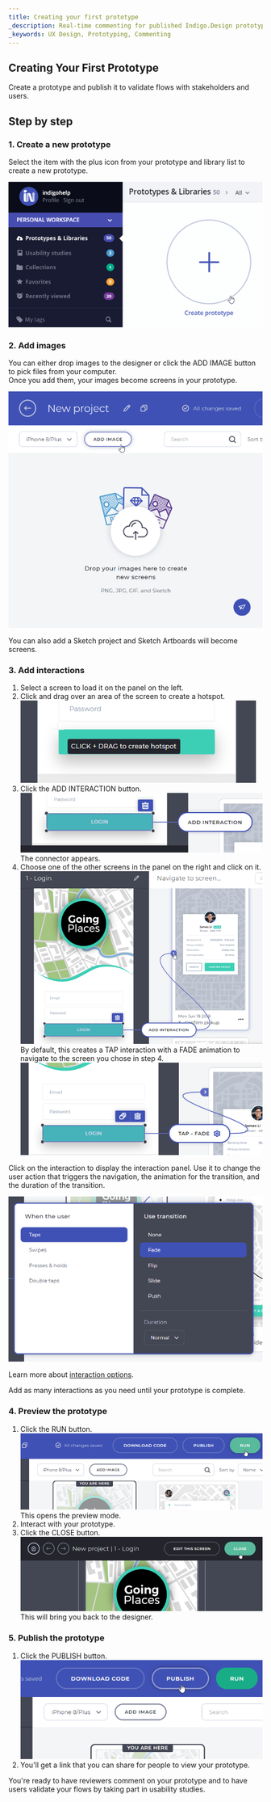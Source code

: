 ```yaml
---
title: Creating your first prototype
_description: Real-time commenting for published Indigo.Design prototypes
_keywords: UX Design, Prototyping, Commenting
---
```


## Creating Your First Prototype

Create a prototype and publish it to validate flows with stakeholders and users.

## Step by step

### 1. Create a new prototype

Select the item with the plus icon from your prototype and library list to create a new prototype.

<div class="divider--half"></div>
<img src="../images/Creating_A_Prototype_1.png" srcset="../images/Creating_A_Prototype_1@2x.png 2x" />
<div class="divider--half"></div>
<div class="divider--half"></div>
<div class="divider--half"></div>
<div class="divider--half"></div>
<div class="divider--half"></div>

### 2. Add images

You can either drop images to the designer or click the ADD IMAGE button to pick files from your computer.  
Once you add them, your images become screens in your prototype.

<div class="divider--half"></div>
<img src="../images/Creating_A_Prototype_2.png" srcset="../images/Creating_A_Prototype_2@2x.png 2x" />
<div class="divider--half"></div>
<div class="divider--half"></div>
<div class="divider--half"></div>
<div class="divider--half"></div>
<div class="divider--half"></div>

You can also add a Sketch project and Sketch Artboards will become screens.

### 3. Add interactions

1.  Select a screen to load it on the panel on the left.
2.  Click and drag over an area of the screen to create a hotspot.
    <div class="divider--half"></div>
    <img src="../images/Interaction_Options_Hotspot_Tooltip.png" />
    <div class="divider--half"></div>
    <div class="divider--half"></div>
    <div class="divider--half"></div>
    <div class="divider--half"></div>
    <div class="divider--half"></div>
3.  Click the ADD INTERACTION button.
      <div class="divider--half"></div>
      <img src="../images/Creating_A_Prototype_4.png" srcset="../images/Creating_A_Prototype_4@2x.png 2x" />
      <div class="divider--half"></div>
      <div class="divider--half"></div>
      <div class="divider--half"></div>
      <div class="divider--half"></div>
      <div class="divider--half"></div>
    The connector appears.
4.  Choose one of the other screens in the panel on the right and click on it.
    <div class="divider--half"></div>
    <img src="../images/Creating_A_Prototype_5.png" srcset="../images/Creating_A_Prototype_5@2x.png 2x" />
    <div class="divider--half"></div>
    <div class="divider--half"></div>
    <div class="divider--half"></div>
    <div class="divider--half"></div>
    <div class="divider--half"></div>
    By default, this creates a TAP interaction with a FADE animation to navigate to the screen you chose in step 4.
    <div class="divider--half"></div>
    <img src="../images/Creating_A_Prototype_6.png" srcset="../images/Creating_A_Prototype_6@2x.png 2x" />
    <div class="divider--half"></div>
    <div class="divider--half"></div>
    <div class="divider--half"></div>
    <div class="divider--half"></div>
    <div class="divider--half"></div>

Click on the interaction to display the interaction panel. Use it to change the user action that triggers the navigation, the animation for the transition, and the duration of the transition.

<div class="divider--half"></div>
<img src="../images/Interaction_Options_Interaction_Panel.png" />
<div class="divider--half"></div>
<div class="divider--half"></div>
<div class="divider--half"></div>
<div class="divider--half"></div>
<div class="divider--half"></div>

Learn more about [interaction options][topic-1].

Add as many interactions as you need until your prototype is complete.

### 4. Preview the prototype

1.  Click the RUN button.
    <div class="divider--half"></div>
    <img src="../images/Creating_A_Prototype_8.png" srcset="../images/Creating_A_Prototype_8@2x.png 2x" />
    <div class="divider--half"></div>
    <div class="divider--half"></div>
    <div class="divider--half"></div>
    <div class="divider--half"></div>
    <div class="divider--half"></div>
    This opens the preview mode.
2.  Interact with your prototype.
3.  Click the CLOSE button.
    <div class="divider--half"></div>
    <img src="../images/Creating_A_Prototype_9.png" srcset="../images/Creating_A_Prototype_9@2x.png 2x" />
    <div class="divider--half"></div>
    <div class="divider--half"></div>
    <div class="divider--half"></div>
    <div class="divider--half"></div>
    <div class="divider--half"></div>
    This will bring you back to the designer.

### 5. Publish the prototype

1.  Click the PUBLISH button.
    <div class="divider--half"></div>
    <img src="../images/Creating_A_Prototype_10.png" srcset="../images/Creating_A_Prototype_10@2x.png 2x" />
    <div class="divider--half"></div>
    <div class="divider--half"></div>
    <div class="divider--half"></div>
    <div class="divider--half"></div>
    <div class="divider--half"></div>
2.  You'll get a link that you can share for people to view your prototype.

You're ready to have reviewers comment on your prototype and to have users validate your flows by taking part in usability studies.

[a-1]: #1-create-a-new-prototype
[a-2]: #2-add-screens
[a-3]: #3-add-interactions
[a-4]: #4-preview-the-prototype
[a-5]: #5-publish
[topic-1]: interaction-options.md
